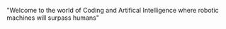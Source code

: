 <p>"Welcome to the world of Coding and Artifical Intelligence where robotic machines will surpass humans"